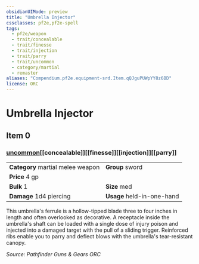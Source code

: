 ```yaml
---
obsidianUIMode: preview
title: "Umbrella Injector"
cssclasses: pf2e,pf2e-spell
tags:
  - pf2e/weapon
  - trait/concealable
  - trait/finesse
  - trait/injection
  - trait/parry
  - trait/uncommon
  - category/martial
  - remaster
aliases: "Compendium.pf2e.equipment-srd.Item.qQJguPUWpYY8z6BD"
license: ORC
---
```

# Umbrella Injector
## Item 0
### [uncommon](uncommon "Uncommon Rarity Trait")[[concealable]][[finesse]][[injection]][[parry]]

|  |  |
| -- | -- |
| **Category** martial melee weapon | **Group** sword |
| **Price** 4 gp |  |
| **Bulk** 1 | **Size** med |
| **Damage** 1d4 piercing  | **Usage** held-in-one-hand |



This umbrella's ferrule is a hollow-tipped blade three to four inches in length and often overlooked as decorative. A receptacle inside the umbrella's shaft can be loaded with a single dose of injury poison and injected into a damaged target with the pull of a sliding trigger. Reinforced ribs enable you to parry and deflect blows with the umbrella's tear-resistant canopy.

*Source: Pathfinder Guns & Gears*
*ORC*